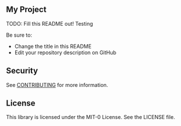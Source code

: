 ## My Project

TODO: Fill this README out!
Testing

Be sure to:

* Change the title in this README
* Edit your repository description on GitHub


## Security

See [CONTRIBUTING](CONTRIBUTING.md#security-issue-notifications) for more information.

## License

This library is licensed under the MIT-0 License. See the LICENSE file.

